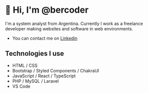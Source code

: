 # 👋 Hi, I'm @bercoder

I'm a system analyst from Argentina. Currently I work as a freelance developer making websites and software in web environments.

- You can contact me on [Linkedin](https://www.linkedin.com/in/bernardoroldan/)

## Technologies I use
- HTML / CSS 
- Bootstrap / Styled Components / ChakraUI
- JavaScript / React / TypeScript
- PHP / MySQL / Laravel
- VS Code

<!---
bercoder/bercoder is a ✨ special ✨ repository because its `README.md` (this file) appears on your GitHub profile.
You can click the Preview link to take a look at your changes.
--->
